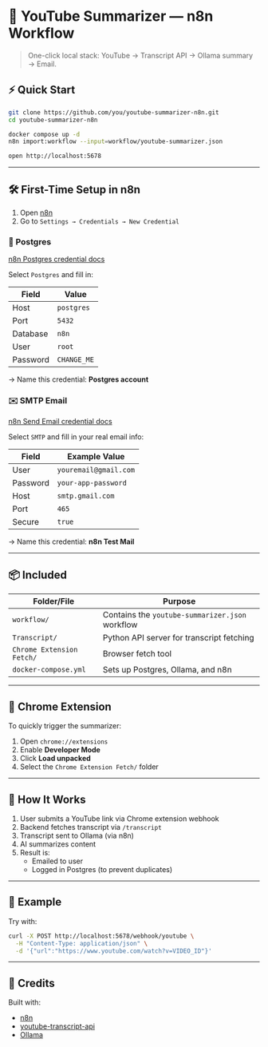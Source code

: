 # 🎥 YouTube Summarizer — n8n Workflow

> One-click local stack: YouTube → Transcript API → Ollama summary → Email.

## ⚡ Quick Start

```bash
git clone https://github.com/you/youtube-summarizer-n8n.git
cd youtube-summarizer-n8n

docker compose up -d
n8n import:workflow --input=workflow/youtube-summarizer.json

open http://localhost:5678
```

---

## 🛠 First-Time Setup in n8n

1. Open [n8n](http://localhost:5678)
2. Go to `Settings → Credentials → New Credential`

### 🔌 Postgres
[n8n Postgres credential docs](https://docs.n8n.io/integrations/builtin/credentials/postgres/)

Select `Postgres` and fill in:

| Field     | Value        |
|-----------|--------------|
| Host      | `postgres`   |
| Port      | `5432`       |
| Database  | `n8n`        |
| User      | `root`       |
| Password  | `CHANGE_ME`   |

→ Name this credential: **Postgres account**

### ✉️ SMTP Email
[n8n Send Email credential docs](https://docs.n8n.io/integrations/builtin/credentials/sendemail/)

Select `SMTP` and fill in your real email info:

| Field     | Example Value           |
|-----------|-------------------------|
| User      | `youremail@gmail.com`   |
| Password  | `your-app-password`     |
| Host      | `smtp.gmail.com`        |
| Port      | `465`                   |
| Secure    | `true`                  |

→ Name this credential: **n8n Test Mail**

---

## 📦 Included

| Folder/File              | Purpose                               |
|--------------------------|---------------------------------------|
| `workflow/`              | Contains the `youtube-summarizer.json` workflow |
| `Transcript/`            | Python API server for transcript fetching |
| `Chrome Extension Fetch/`| Browser fetch tool         |
| `docker-compose.yml`     | Sets up Postgres, Ollama, and n8n      |

---

## 🧩 Chrome Extension

To quickly trigger the summarizer:

1. Open `chrome://extensions`
2. Enable **Developer Mode**
3. Click **Load unpacked**
4. Select the `Chrome Extension Fetch/` folder

---

## 🧠 How It Works

1. User submits a YouTube link via Chrome extension webhook
2. Backend fetches transcript via `/transcript`
3. Transcript sent to Ollama (via n8n)
4. AI summarizes content
5. Result is:
   - Emailed to user
   - Logged in Postgres (to prevent duplicates)

---

## 🧪 Example

Try with:

```bash
curl -X POST http://localhost:5678/webhook/youtube \
  -H "Content-Type: application/json" \
  -d '{"url":"https://www.youtube.com/watch?v=VIDEO_ID"}'
```
---

## 🤝 Credits

Built with:

- [n8n](https://n8n.io/)
- [youtube-transcript-api](https://github.com/jdepoix/youtube-transcript-api)
- [Ollama](https://ollama.com/)
